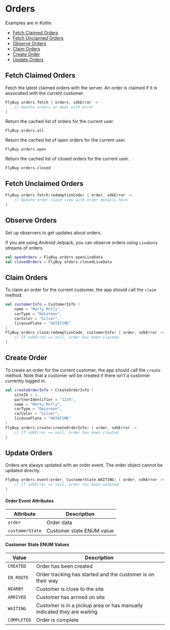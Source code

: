 # Orders

Examples are in Kotlin.

- [Fetch Claimed Orders](#fetch-claimed-orders)
- [Fetch Unclaimed Orders](#fetch-unclaimed-orders)
- [Observe Orders](#observe-orders)
- [Claim Orders](#claim-orders)
- [Create Order](#create-order)
- [Update Orders](#update-orders)

## <span id="fetch-claimed-orders">Fetch Claimed Orders</span>

Fetch the latest claimed orders with the server. An order is claimed if it is associated with the current customer.

```kotlin
FlyBuy.orders.fetch { orders, sdkError ->
    // Handle orders or deal with error
}
```

Return the cached list of orders for the current user.

```
FlyBuy.orders.all
```

Return the cached list of open orders for the current user.

```
FlyBuy.orders.open
```

Return the cached list of closed orders for the current user.

```
FlyBuy.orders.closed
```

## <span id="fetch-unclaimed-orders">Fetch Unclaimed Orders</span>

```kotlin
FlyBuy.orders.fetch(redemptionCode) { order, sdkError ->
    // Update order claim view with order details here
}
```

## <span id="observe-orders">Observe Orders</span>

Set up observers to get updates about orders.

If you are using Android Jetpack, you can observe orders using `LiveData` streams of orders.

```kotlin
val openOrders = FlyBuy.orders.openLiveData
val closedOrders = FlyBuy.orders.closedLiveData
```

## <span id="claim-orders">Claim Orders</span>

To claim an order for the current customer, the app should call the `claim` method.

```kotlin
val customerInfo = CustomerInfo (
    name = "Marty McFly",
    carType = "DeLorean",
    carColor = "Silver",
    licensePlate = "OUTATIME"
)
FlyBuy.orders.claim(redemptionCode, customerInfo) { order, sdkError ->
    // If sdkError == null, order has been claimed
}
```

## <span id="create-order">Create Order</span>

To create an order for the current customer, the app should call the `create` method. Note that a customer will be created if there isn't a customer currently logged in.

```kotlin
val createOrderInfo = CreateOrderInfo (
    siteID = 1,
    partnerIdentifier = "1234",
    name = "Marty McFly",
    carType = "DeLorean",
    carColor = "Silver",
    licensePlate = "OUTATIME"
)
FlyBuy.orders.create(createOrderInfo) { order, sdkError ->
    // If sdkError == null, order has been created
}
```

## <span id="update-orders">Update Orders</span>

Orders are always updated with an order event. The order object cannot be updated directly.

```kotlin
FlyBuy.orders.event(order, CustomerState.WAITING) { order, sdkError ->
    // If sdkError == null, order has been updated
}
```

#### Order Event Attributes

| Attribute       | Description               |
|-----------------|---------------------------|
| `order`         | Order data                |
| `customerState` | Customer state ENUM value |

#### Customer State ENUM Values

| Value         | Description                                                             |
|---------------|-------------------------------------------------------------------------|
| `CREATED`     | Order has been created                                                  |
| `EN_ROUTE`    | Order tracking has started and the customer is on their way             |
| `NEARBY`      | Customer is close to the site                                           |
| `ARRIVED`     | Customer has arrived on site                                            |
| `WAITING`     | Customer is in a pickup area or has manually indicated they are waiting |
| `COMPLETED`   | Order is complete                                                       |